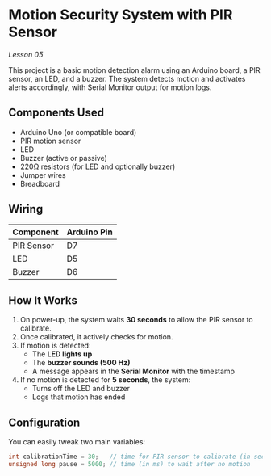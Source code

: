 # Motion Security System with PIR Sensor

*Lesson 05*

This project is a basic motion detection alarm using an Arduino board, a PIR sensor, an LED, and a buzzer. The system detects motion and activates alerts accordingly, with Serial Monitor output for motion logs.

## Components Used

- Arduino Uno (or compatible board)  
- PIR motion sensor  
- LED  
- Buzzer (active or passive)  
- 220Ω resistors (for LED and optionally buzzer)  
- Jumper wires  
- Breadboard  

## Wiring

| Component  | Arduino Pin |  
|------------|-------------|  
| PIR Sensor | D7          |  
| LED        | D5          |  
| Buzzer     | D6          |  

## How It Works

1. On power-up, the system waits **30 seconds** to allow the PIR sensor to calibrate.  
2. Once calibrated, it actively checks for motion.  
3. If motion is detected:  
   - The **LED lights up**  
   - The **buzzer sounds (500 Hz)**  
   - A message appears in the **Serial Monitor** with the timestamp  
4. If no motion is detected for **5 seconds**, the system:  
   - Turns off the LED and buzzer  
   - Logs that motion has ended  

## Configuration

You can easily tweak two main variables:

```cpp
int calibrationTime = 30;   // time for PIR sensor to calibrate (in seconds)
unsigned long pause = 5000; // time (in ms) to wait after no motion
